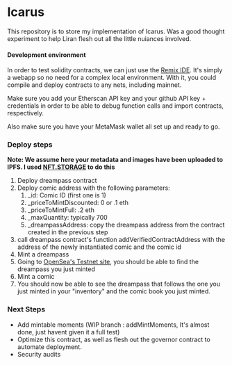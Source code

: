 

# Icarus

This repository is to store my implementation of Icarus. Was a good thought experiment to help Liran flesh out all the little nuiances involved. 


#### Development environment

In order to test solidity contracts, we can just use the [Remix IDE](https://remix.ethereum.org/). It's simply a webapp so no need for a complex local environment. With it, you could compile and deploy contracts to any nets, including mainnet.

Make sure you add your Etherscan API key and your github API key + credentials in order to be able to debug function calls and import contracts, respectively.

Also make sure you have your MetaMask wallet all set up and ready to go.


### Deploy steps

<b>Note: We assume here your metadata and images have been uploaded to IPFS. I used [NFT.STORAGE](https://nft.storage/docs/how-to/mint-erc-1155/) to do this</b>

1. Deploy dreampass contract
2. Deploy comic address with the following parameters:
    1. _id: Comic ID (first one is 1)
    2. _priceToMintDiscounted: 0 or .1 eth
    3. _priceToMintFull: .2 eth
    4. _maxQuantity: typically 700
    5. _dreampassAddress: copy the dreampass address from the contract created in the previous step
3. call dreampass contract's function addVerifiedContractAddress with the address of the newly instantiated comic and the comic id
4. Mint a dreampass
6. Going to [OpenSea's Testnet site](https://testnets.opensea.io/), you should be able to find the dreampass you just minted
7. Mint a comic
8. You should now be able to see the dreampass that follows the one you just minted in your "inventory" and the comic book you just minted.


### Next Steps

- Add mintable moments (WIP branch : addMintMoments, It's almost done, just havent given it a full test)
- Optimize this contract, as well as flesh out the governor contract to automate deployment. 
- Security audits

